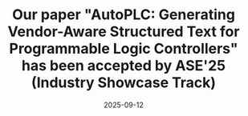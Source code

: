 ---
title: "Our paper \"AutoPLC: Generating Vendor-Aware Structured Text for Programmable Logic Controllers\" has been accepted by ASE'25 (Industry Showcase Track)"
date: 2025-09-12
---